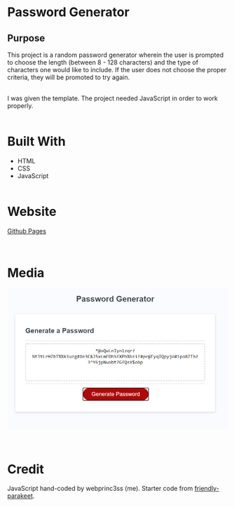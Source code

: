 # Password Generator

## Purpose
This project is a random password generator wherein the user is prompted to choose the length (between 8 - 128 characters) and the type of characters one would like to include.  If the user does not choose the proper criteria, they will be promoted to try again.
<br>
<br>

I was given the template.  The project needed JavaScript in order to work properly.
<br>
<br>

# Built With
- HTML
- CSS
- JavaScript
<br><br>

# Website

[Github Pages](https://webprinc3ss.github.io/Password-Generator/)

<br>

# Media

![Website](assets/pwgen_screenshot.jpg)

<br>

# Credit
JavaScript hand-coded by webprinc3ss (me).
Starter code from [friendly-parakeet](https://github.com/coding-boot-camp/friendly-parakeet).

